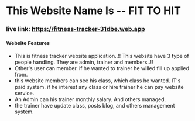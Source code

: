# This Website Name Is -- FIT TO HIT


### live link: https://fitness-tracker-31dbe.web.app


#### Website Features
- This is fitness tracker website application..!! This website have 3 type of people handling. They are admin, trainer and members..!!
- Other's user can member. if he wanted to trainer he willed fill up applied from.
- this website members can see his class, which class he wanted. IT's paid system. if he interest any class or hire trainer he can pay website service.
- An Admin can his trainer monthly salary. And others managed.
- the trainer have update class, posts blog, and others management system.
